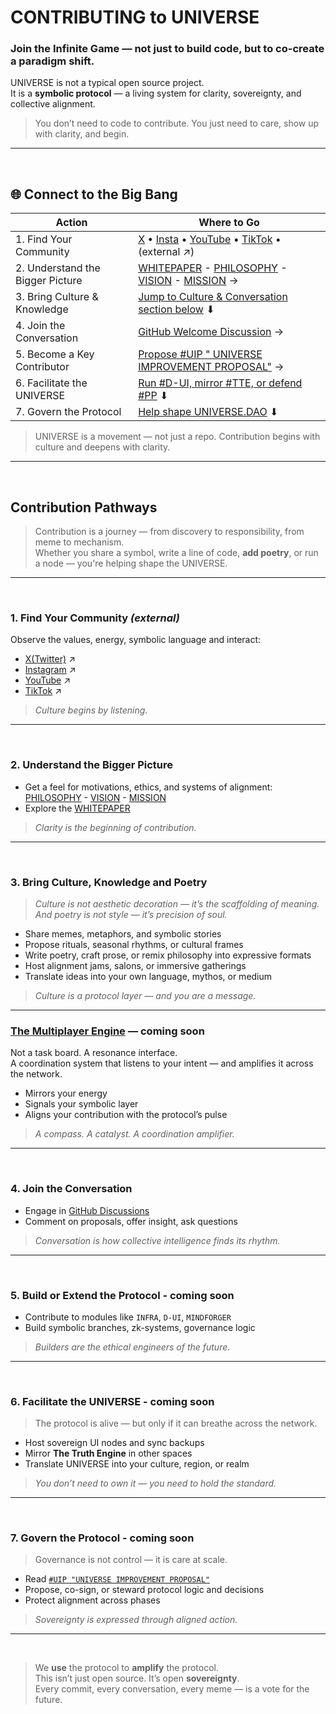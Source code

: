 # CONTRIBUTING to UNIVERSE

### **Join the Infinite Game — not just to build code, but to co-create a paradigm shift.**

UNIVERSE is not a typical open source project.  
It is a **symbolic protocol** — a living system for clarity, sovereignty, and collective alignment.

> You don’t need to code to contribute. You just need to care, show up with clarity, and begin.

---

<br>

## 🌐 Connect to the Big Bang

| Action                        | Where to Go                                                                                   |
|-------------------------------|------------------------------------------------------------------------------------------------|
| 1. Find Your Community           | [X](https://x.com/uni_meme_verse?s=21) • [Insta](https://www.instagram.com/uni_meme_verse?igsh=M2MxMzI4OWNncnhz&utm_source=qr) • [YouTube](https://www.youtube.com/channel/UCNa5noUULGbxP4YnpoOYoDA) • [TikTok](https://www.tiktok.com/@universe.dao?_t=ZN-8vS6Y7oA1NG&_r=1) • (external ↗)|
| 2. Understand the Bigger Picture | [WHITEPAPER](README.md) - [PHILOSOPHY](docs/PHILOSOPHY.md) - [VISION](docs/VISION.md) - [MISSION](docs/MISSION.md) →     |
| 3. Bring Culture & Knowledge     | [Jump to Culture & Conversation section below](#3-bring-culture-knowledge-and-poetry) ⬇                    |
| 4. Join the Conversation         | [GitHub Welcome Discussion](https://github.com/UNIVERSE-DAO/UNIVERSE/discussions/7) →         |
| 5. Become a Key Contributor      | [Propose #UIP " UNIVERSE IMPROVEMENT PROPOSAL"](0%20%23DAO%20-%20Layer%20Zero/0.2%20proposals/%23UIP.md) →                      |
| 6. Facilitate the UNIVERSE       | [Run #D-UI, mirror #TTE, or defend #PP](#6-facilitate-the-universe) ⬇                        |
| 7. Govern the Protocol           | [Help shape UNIVERSE.DAO](#7-govern-the-protocol) ⬇                                          |

> UNIVERSE is a movement — not just a repo. Contribution begins with culture and deepens with clarity.

---

<br>

## Contribution Pathways

> Contribution is a journey — from discovery to responsibility, from meme to mechanism.  
> Whether you share a symbol, write a line of code, **add poetry**, or run a node — you're helping shape the UNIVERSE.

---

<br>

### 1. Find Your Community  *(external)* 

Observe the values, energy, symbolic language and interact:

- [X(Twitter)](https://x.com/uni_meme_verse?s=21) ↗  
- [Instagram](https://www.instagram.com/uni_meme_verse?igsh=M2MxMzI4OWNncnhz&utm_source=qr) ↗  
- [YouTube](https://www.youtube.com/channel/UCNa5noUULGbxP4YnpoOYoDA) ↗  
- [TikTok](https://www.tiktok.com/@universe.dao?_t=ZN-8vS6Y7oA1NG&_r=1) ↗  

> _Culture begins by listening._
---

<br>

### 2. Understand the Bigger Picture

- Get a feel for motivations, ethics, and systems of alignment: [PHILOSOPHY](docs/PHILOSOPHY.md) - [VISION](docs/VISION.md) - [MISSION](docs/MISSION.md)  
- Explore the [WHITEPAPER](README.md)  

> _Clarity is the beginning of contribution._



---

<br>

### 3. Bring Culture, Knowledge and Poetry <a name="3-bring-culture-knowledge-and-poetry"></a>

> _Culture is not aesthetic decoration — it’s the scaffolding of meaning._  
> _And poetry is not style — it’s precision of soul._

- Share memes, metaphors, and symbolic stories  
- Propose rituals, seasonal rhythms, or cultural frames  
- Write poetry, craft prose, or remix philosophy into expressive formats  
- Host alignment jams, salons, or immersive gatherings  
- Translate ideas into your own language, mythos, or medium  

> _Culture is a protocol layer — and you are a message._

---


### [The Multiplayer Engine](#the-multiplayer-engine--coming-soon) — coming soon

Not a task board. A resonance interface.  
A coordination system that listens to your intent — and amplifies it across the network.

- Mirrors your energy  
- Signals your symbolic layer  
- Aligns your contribution with the protocol’s pulse  

> _A compass. A catalyst. A coordination amplifier._

---

<br>

### 4. Join the Conversation

- Engage in [GitHub Discussions](https://github.com/UNIVERSE-DAO/UNIVERSE/discussions/7)  
- Comment on proposals, offer insight, ask questions  

> _Conversation is how collective intelligence finds its rhythm._

---

<br>

### 5. Build or Extend the Protocol - coming soon <a name="6-facilitate-the-universe"></a>

- Contribute to modules like `INFRA`, `D-UI`, `MINDFORGER`  
- Build symbolic branches, zk-systems, governance logic  

> _Builders are the ethical engineers of the future._

---

<br>

### 6. Facilitate the UNIVERSE - coming soon

> The protocol is alive — but only if it can breathe across the network.

- Host sovereign UI nodes and sync backups  
- Mirror **The Truth Engine** in other spaces  
- Translate UNIVERSE into your culture, region, or realm  

> _You don’t need to own it — you need to hold the standard._

---

<br>

### 7. Govern the Protocol - coming soon <a name="7-govern-the-protocol"></a>

> Governance is not control — it is care at scale.

- Read [`#UIP "UNIVERSE IMPROVEMENT PROPOSAL"`](0%20%23DAO%20-%20Layer%20Zero/0.2%20proposals/#uip.md)  
- Propose, co-sign, or steward protocol logic and decisions  
- Protect alignment across phases  

> _Sovereignty is expressed through aligned action._

---

<br>

> We **use** the protocol to **amplify** the protocol.  
> This isn’t just open source. It’s open **sovereignty**.  
> Every commit, every conversation, every meme — is a vote for the future.
